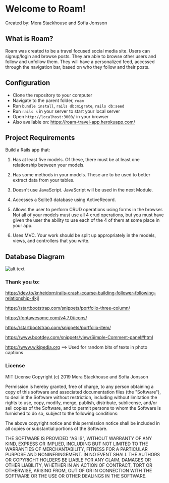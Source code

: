 
# Welcome to Roam!
Created by: Mera Stackhouse and Sofia Jonsson
## What is Roam?
Roam was created to be a travel focused social media site. Users can signup/login and browse posts. They are able to browse other users and follow and unfollow them. They will have a personalized feed, accessed through the navigation bar, based on who they follow and their posts.

## Configuration
- Clone the repository to your computer
- Navigate to the parent folder, `roam`
- Run `bundle install`, `rails db:migrate`, `rails db:seed`
- Run `rails s` in your server to start your local server
- Open `http://localhost:3000/` in your browser
- Also available on: https://roam-travel-app.herokuapp.com/

## Project Requirements
Build a Rails app that:

1. Has at least five models. Of these, there must be at least one relationship between your models.

2. Has some methods in your models. These are to be used to better extract data from your tables.

3. Doesn't use JavaScript. JavaScript will be used in the next Module.

4. Accesses a Sqlite3 database using ActiveRecord.

5. Allows the user to perform CRUD operations using forms in the browser. Not all of your models must use all 4 crud operations, but you must have given the user the ability to use each of the 4 of them at some place in your app.

6. Uses MVC. Your work should be split up appropriately in the models, views, and controllers that you write.


## Database Diagram

![alt text](/app/assets/images/Models.png)

### Thank you to:
https://dev.to/knheidorn/rails-crash-course-building-follower-following-relationship-4kjl

https://startbootstrap.com/snippets/portfolio-three-column/

https://fontawesome.com/v4.7.0/icons/

https://startbootstrap.com/snippets/portfolio-item/

https://www.bootdey.com/snippets/view/Simple-Comment-panel#html

https://www.wikipedia.org ==> Used for random bits of texts in photo captions


### License
MIT License
Copyright (c) 2019 Mera Stackhouse and Sofia Jonsson

Permission is hereby granted, free of charge, to any person obtaining a copy of this software and associated documentation files (the "Software"), to deal in the Software without restriction, including without limitation the rights to use, copy, modify, merge, publish, distribute, sublicense, and/or sell copies of the Software, and to permit persons to whom the Software is furnished to do so, subject to the following conditions:

The above copyright notice and this permission notice shall be included in all copies or substantial portions of the Software.

THE SOFTWARE IS PROVIDED "AS IS", WITHOUT WARRANTY OF ANY KIND, EXPRESS OR IMPLIED, INCLUDING BUT NOT LIMITED TO THE WARRANTIES OF MERCHANTABILITY, FITNESS FOR A PARTICULAR PURPOSE AND NONINFRINGEMENT. IN NO EVENT SHALL THE AUTHORS OR COPYRIGHT HOLDERS BE LIABLE FOR ANY CLAIM, DAMAGES OR OTHER LIABILITY, WHETHER IN AN ACTION OF CONTRACT, TORT OR OTHERWISE, ARISING FROM, OUT OF OR IN CONNECTION WITH THE SOFTWARE OR THE USE OR OTHER DEALINGS IN THE SOFTWARE.
